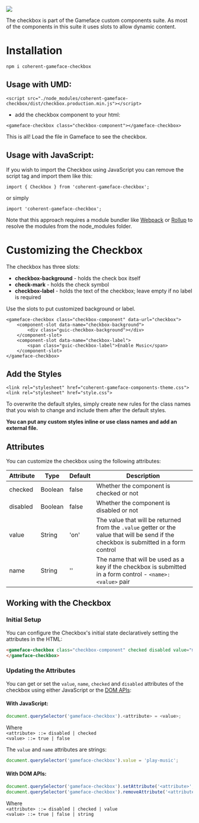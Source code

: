 <!--Copyright (c) Coherent Labs AD. All rights reserved. Licensed under the MIT License. See License.txt in the project root for license information. -->

<a href="https://www.npmjs.com/package/coherent-gameface-checkbox"><img src="http://img.shields.io/npm/v/coherent-gameface-checkbox.svg?style=flat-square"/></a>

The checkbox is part of the Gameface custom components suite. As most of the components in this suite it uses slots to allow dynamic content.

Installation
===================

```
npm i coherent-gameface-checkbox
```

## Usage with UMD:

~~~~{.html}
<script src="./node_modules/coherent-gameface-checkbox/dist/checkbox.production.min.js"></script>
~~~~

* add the checkbox component to your html:

~~~~{.html}
<gameface-checkbox class="checkbox-component"></gameface-checkbox>
~~~~

This is all! Load the file in Gameface to see the checkbox.

## Usage with JavaScript:

If you wish to import the Checkbox using JavaScript you can remove the script tag and import them like this:

~~~~{.js}
import { Checkbox } from 'coherent-gameface-checkbox';
~~~~

or simply

~~~~{.js}
import 'coherent-gameface-checkbox';
~~~~

Note that this approach requires a module bundler like [Webpack](https://webpack.js.org/) or [Rollup](https://rollupjs.org/guide/en/) to resolve the
modules from the node_modules folder.

Customizing the Checkbox
=========================

The checkbox has three slots:
- **checkbox-background** - holds the check box itself
- **check-mark** - holds the check symbol
- **checkbox-label** - holds the text of the checkbox; leave empty if no label is required

Use the slots to put customized background or label.

~~~~{.html}
<gameface-checkbox class="checkbox-component" data-url="checkbox">
    <component-slot data-name="checkbox-background">
        <div class="guic-checkbox-background"></div>
    </component-slot>
    <component-slot data-name="checkbox-label">
        <span class="guic-checkbox-label">Enable Music</span>
    </component-slot>
</gameface-checkbox>
~~~~

## Add the Styles

~~~~{.css}
<link rel="stylesheet" href="coherent-gameface-components-theme.css">
<link rel="stylesheet" href="style.css">
~~~~

To overwrite the default styles, simply create new rules for the class names that
you wish to change and include them after the default styles.

**You can put any custom styles inline or use class names and add an external file.**


## Attributes

You can customize the checkbox using the following attributes:

|Attribute   |Type   |Default   | Description |
|---|---|---|---|
|checked  | Boolean   |false   | Whether the component is checked or not   |
|disabled  | Boolean   |false   |  Whether the component is disabled or not  |
|value  | String   | 'on'   | The value that will be returned from the `.value` getter or the value that will be send if the checkbox is submitted in a form control |
|name  | String   | ''   | The name that will be used as a key if the checkbox is submitted in a form control - `<name>:<value>` pair   |


## Working with the Checkbox

### Initial Setup

You can configure the Checkbox's initial state declaratively setting the attributes in the HTML:

```html
<gameface-checkbox class="checkbox-component" checked disabled value="music-on">
</gameface-checkbox>
```

### Updating the Attributes

You can get or set the `value`, `name`, `checked` and `disabled` attributes of the checkbox using either JavaScript or the [DOM APIs](https://developer.mozilla.org/en-US/docs/Web/API/Element/getAttribute):

#### With JavaScript:

```js
document.querySelector('gameface-checkbox').<attribute> = <value>;
```

Where \
`<attribute> ::= disabled | checked` \
`<value> ::= true | false`

The `value` and `name` attributes are strings:

```js
document.querySelector('gameface-checkbox').value = 'play-music';
```

#### With DOM APIs:

```js
document.querySelector('gameface-checkbox').setAttribute('<attribute>', '<value>');
document.querySelector('gameface-checkbox').removeAttribute('<attribute>');
```

Where \
`<attribute> ::= disabled | checked | value` \
`<value> ::= true | false | string`
